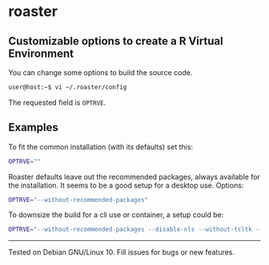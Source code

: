 # roaster

## Customizable options to create a R Virtual Environment

You can change some options to build the source code.

```bash
user@host:~$ vi ~/.roaster/config
```
The requested field is `OPTRVE`.

## Examples

To fit the common installation (with its defaults) set this:

```bash
OPTRVE=""
```

Roaster defaults leave out the recommended packages, always
available for the installation. It seems to be a good setup
for a desktop use. Options:

```bash
OPTRVE="--without-recommended-packages"
```

To downsize the build for a cli use or container, a setup could be:

```bash
OPTRVE="--without-recommended-packages --disable-nls --without-tcltk --without-x"
```


---
Tested on Debian GNU/Linux 10. Fill issues for bugs or new features.
